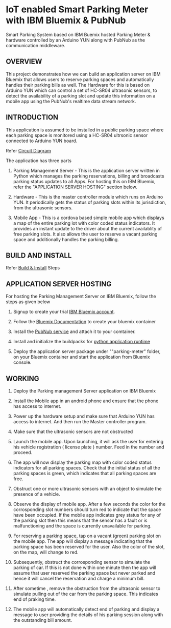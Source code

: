 # IoT enabled Smart Parking Meter with IBM Bluemix & PubNub

Smart Parking System based on IBM Buemix hosted Parking Meter & hardware controlled by an Arduino YUN along with PubNub as the communication middleware.

## OVERVIEW

This project demonstrates how we can build an application server on IBM Bluemix that allows users to reserve parking spaces and automatically handles their parking bills as well. The Hardware for this is based on Arduino YUN which can control a set of HC-SR04 ultrasonic sensors, to detect the availability of a parking slot and update this information on a mobile app using the PubNub's realtime data stream network.  

## INTRODUCTION

This application is assumed to be installed in a public parking space where each parking space is monitored using a HC-SR04 ultrsonic sensor connected to Arduino YUN board.

Refer [Circuit Diagram](schematic.png)

The application has three parts

1) Parking Management Server - This is the application server written in Python which manages the parking reservations, billing and broadcasts parking status updates to all Apps. For hosting this on IBM Bluemix, refer the "APPLICATION SERVER HOSTING" section below.

2) Hardware - This is the master controller module which runs on Arduino YUN. It periodically gets the status of parking slots within its jurisdiction, from the ultrasonic sensors.

3) Mobile App - This is a cordova based simple mobile app which displays a map of the entire parking lot with color coded status indicators. It provides an instant update to the driver about the current availablity of free parking slots. It also allows the user to reserve a vacant parking space and additionally handles the parking billing. 

## BUILD AND INSTALL

Refer [Build & Install](BUILD.md) Steps

## APPLICATION SERVER HOSTING

For hosting the Parking Management Server on IBM Bluemix, follow the steps as given below


1. Signup to create your trial [IBM Bluemix account](https://developer.ibm.com/bluemix/#gettingstarted).
 
3. Follow the [Bluemix Documentation](https://www.ng.bluemix.net/docs/) to create your bluemix container 

4. Install the [PubNub service](https://www.pubnub.com/blog/2015-09-09-getting-started-pubnub-ibm-bluemix/) and attach it to your comtainer.
 
5. Install and initialize the buildpacks for [python application runtime](https://www.ng.bluemix.net/docs/starters/python/index.html) 

6. Deploy the application server package under ""parking-meter" folder, on your Bluemix container and start the application from Bluemix console.



## WORKING

1) Deploy the Parking management Server application on IBM Bluemix

2) Install the Mobile app in an android phone and ensure that the phone has access to internet.

3) Power up the hardware setup and make sure that Arduino YUN has access to internet. And then run the Master controller program.

4) Make sure that the ultrasonic sensors are not obstructed 

5) Launch the mobile app. Upon launching, it will ask the user for entering his vehicle registration ( license plate ) number. Feed in the number and proceed. 

6) The app will now display the parking map with color coded status indicators for all parking spaces. Check that the initial status of all the parking spaces is green, which indicates that all parking spaces are free.

7) Obstruct one or more ultrasonic sensors with an object to simulate the presence of a vehicle. 

8) Observe the display of mobile app. After a few seconds the color for the corrosponding slot numbers should turn red to indicate that the space have been occupied. If the mobile app indicates grey status for any of the parking slot then this means that the sensor has a fault or is malfunctioning and the space is currently unavailable for parking. 

9) For reserving a parking space, tap on a vacant (green) parking slot on the mobile app. The app will display a message indicating that the parking space has been reserved for the user. Also the color of the slot, on the map, will change to red.

10) Subsequently, obstruct the corrosponding sensor to simulate the parking of car. If this is not done within one minute then the app will assume that user reserved the parking space but never parked and hence it will cancel the reservation and charge a minimum bill. 

11) After sometime , remove the obstruction from the ultrasonic sensor to simulate pulling out of the car from the parking space. This indicates end of praking time.

12) The mobile app will automatically detect end of parking and display a message to user providing the details of his parking session along with the outstanding bill amount.



